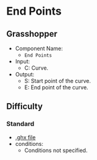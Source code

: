 # End Points

## Grasshopper

- Component Name:
    - `End Points`
- Input:
    - C: Curve.
- Output:
    - S: Start point of the curve.
    - E: End point of the curve.

## Difficulty

### Standard

- [.ghx file](../../problems/end_points_standard.ghx)
- conditions:
    - Conditions not specified.
